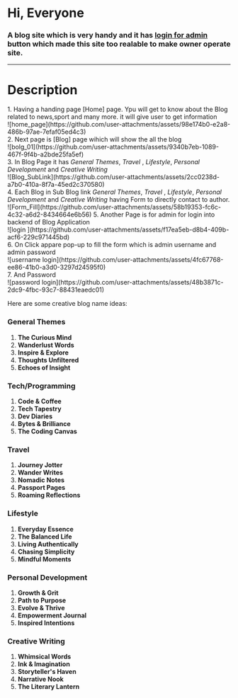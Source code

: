 <h1>Hi, Everyone</h1>
<h3>A blog site which is very handy and it has <u>login for admin</u> button which made this site too realable to make owner operate site.</h3>
<hr>
<h1>Description</h1>
1.  Having a handing page [Home] page. Ypu will get to know about the Blog related to news,sport and many more. it will give user to get information<br>
 ![home_page](https://github.com/user-attachments/assets/98e174b0-e2a8-486b-97ae-7efaf05ed4c3)<br>
<!--  <img src=" https://github.com/user-attachments/assets/98e174b0-e2a8-486b-97ae-7efaf05ed4c3"/> -->
2. Next page is [Blog] page wihich will show the all the blog <br>
![bolg_01](https://github.com/user-attachments/assets/9340b7eb-1089-467f-9f4b-a2bde25fa5ef)<br>
3. In Blog Page it has <i>  General Themes</i>, <i> Travel </i>, <i>  Lifestyle</i>, <i>Personal Development  </i> and <i>Creative Writing  </i> <br>
![Blog_SubLink](https://github.com/user-attachments/assets/2cc0238d-a7b0-410a-8f7a-45ed2c370580)<br>
4. Each Blog in Sub Blog link  <i>  General Themes</i>, <i> Travel </i>, <i>  Lifestyle</i>, <i>Personal Development  </i> and <i>Creative Writing  </i>  having Form to directly contact to author.<br>
![Form_Fill](https://github.com/user-attachments/assets/58b19353-fc6c-4c32-a6d2-8434664e6b56)
5. Another Page is for admin for login into backend of Blog Application<br>
![login ](https://github.com/user-attachments/assets/f17ea5eb-d8b4-409b-acf6-229c971445bd)<br>
6. On Click appare pop-up to fill the form which is admin username and admin password<br>
![username login](https://github.com/user-attachments/assets/4fc67768-ee86-41b0-a3d0-3297d24595f0)<br>
7. And Password 
<br>
![password login](https://github.com/user-attachments/assets/48b3871c-2dc9-4fbc-93c7-88431eaedc01)

Here are some creative blog name ideas:

### General Themes

1. **The Curious Mind**
2. **Wanderlust Words**
3. **Inspire & Explore**
4. **Thoughts Unfiltered**
5. **Echoes of Insight**

### Tech/Programming

1. **Code & Coffee**
2. **Tech Tapestry**
3. **Dev Diaries**
4. **Bytes & Brilliance**
5. **The Coding Canvas**

### Travel

1. **Journey Jotter**
2. **Wander Writes**
3. **Nomadic Notes**
4. **Passport Pages**
5. **Roaming Reflections**

### Lifestyle

1. **Everyday Essence**
2. **The Balanced Life**
3. **Living Authentically**
4. **Chasing Simplicity**
5. **Mindful Moments**

### Personal Development

1. **Growth & Grit**
2. **Path to Purpose**
3. **Evolve & Thrive**
4. **Empowerment Journal**
5. **Inspired Intentions**

### Creative Writing

1. **Whimsical Words**
2. **Ink & Imagination**
3. **Storyteller's Haven**
4. **Narrative Nook**
5. **The Literary Lantern**

